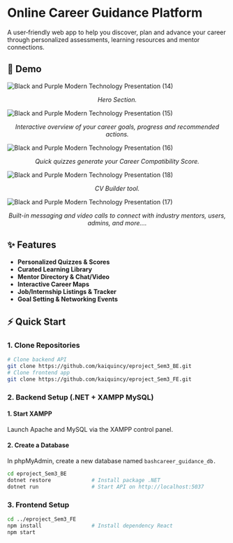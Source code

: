 # Online Career Guidance Platform

A user‐friendly web app to help you discover, plan and advance your career through personalized assessments, learning resources and mentor connections.

## 🚀 Demo

![Black and Purple Modern Technology Presentation (14)](https://github.com/user-attachments/assets/50b5a1ad-1018-4a8d-8174-87330ea10ca8)
<p align="center"><em>Hero Section.</em></p>


![Black and Purple Modern Technology Presentation (15)](https://github.com/user-attachments/assets/ce1a909f-d396-4bbf-8c8d-4da7f3586a3e)
<p align="center"><em>Interactive overview of your career goals, progress and recommended actions.</em></p>

![Black and Purple Modern Technology Presentation (16)](https://github.com/user-attachments/assets/af9cfc7b-139d-48f4-a2bc-5b099e6ee4b7)
<p align="center"><em>Quick quizzes generate your Career Compatibility Score.</em></p>

![Black and Purple Modern Technology Presentation (18)](https://github.com/user-attachments/assets/6f104213-f71c-41dc-8255-d1c38db1eaf0)
<p align="center"><em>CV Builder tool.</em></p>

![Black and Purple Modern Technology Presentation (17)](https://github.com/user-attachments/assets/7401ff46-b0b3-44d7-ba4f-fd244d733d81)
<p align="center"><em>Built-in messaging and video calls to connect with industry mentors, users, admins, and more....</em></p>

## ✨ Features

- **Personalized Quizzes & Scores**  
- **Curated Learning Library**  
- **Mentor Directory & Chat/Video**  
- **Interactive Career Maps**  
- **Job/Internship Listings & Tracker**  
- **Goal Setting & Networking Events**

## ⚡ Quick Start

### 1. Clone Repositories

```bash
# Clone backend API
git clone https://github.com/kaiquincy/eproject_Sem3_BE.git
# Clone frontend app
git clone https://github.com/kaiquincy/eproject_Sem3_FE.git
```

### 2. Backend Setup (.NET + XAMPP MySQL)

#### 1. Start XAMPP
Launch Apache and MySQL via the XAMPP control panel.

#### 2. Create a Database
In phpMyAdmin, create a new database named ```bashcareer_guidance_db.```

```bash
cd eproject_Sem3_BE
dotnet restore             # Install package .NET
dotnet run                 # Start API on http://localhost:5037
```
### 3. Frontend Setup

```bash
cd ../eproject_Sem3_FE
npm install                # Install dependency React
npm start
```
